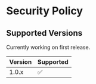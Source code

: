 # Security Policy

## Supported Versions

Currently working on first release.

| Version | Supported          |
| ------- | ------------------ |
| 1.0.x   | :white_check_mark: |
